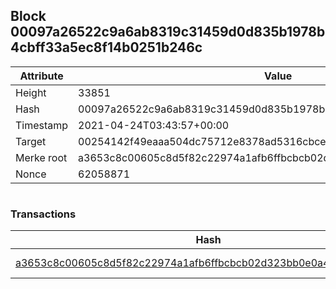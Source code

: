 ## Block 00097a26522c9a6ab8319c31459d0d835b1978b4cbff33a5ec8f14b0251b246c

Attribute | Value
--- | ---
Height | 33851
Hash | 00097a26522c9a6ab8319c31459d0d835b1978b4cbff33a5ec8f14b0251b246c
Timestamp | 2021-04-24T03:43:57+00:00
Target | 00254142f49eaaa504dc75712e8378ad5316cbcead634704b3734b6271167cc4
Merke root | a3653c8c00605c8d5f82c22974a1afb6ffbcbcb02d323bb0e0a40cf68e2aa521
Nonce | 62058871

```

```

### Transactions

Hash | Amount
--- | ---
[a3653c8c00605c8d5f82c22974a1afb6ffbcbcb02d323bb0e0a40cf68e2aa521](a3653c8c00605c8d5f82c22974a1afb6ffbcbcb02d323bb0e0a40cf68e2aa521.md) | 10.00000000 SKEPTI 
